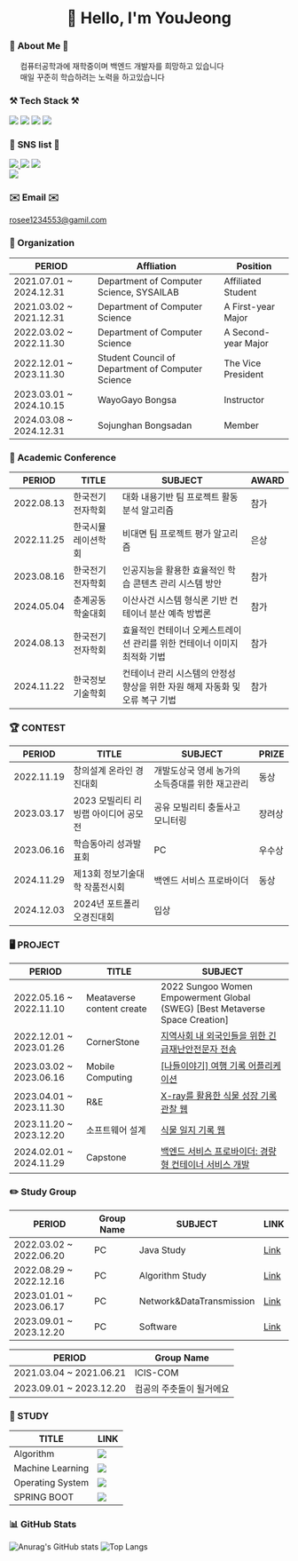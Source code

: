 <div align=center><h1>
👋 Hello, I'm YouJeong 
</h1></div>

### 👧 **About Me** 👧
&nbsp;&nbsp;&nbsp;&nbsp; 컴퓨터공학과에 재학중이며 백엔드 개발자를 희망하고 있습니다  
&nbsp;&nbsp;&nbsp;&nbsp; 매일 꾸준히 학습하려는 노력을 하고있습니다

### ⚒️ **Tech Stack** ⚒️
<img src="https://img.shields.io/badge/GoLand-000000?style=flat-square&logo=Goland&logoColor=white"/> <img src="https://img.shields.io/badge/java-007396?style=flat-square&logo=OpenJDK&logoColor=white"> <img src="https://img.shields.io/badge/Python-3776AB?style=flat-square&logo=Python&logoColor=black"/></a> <img src="https://img.shields.io/badge/C-A8B9CC?style=flat-square&logo=C&logoColor=white"/></a> 

### 💙 **SNS list** 💙
<a href="https://hu-studyrecord.tistory.com/" target="_blank"><img src="https://img.shields.io/badge/Tistory-84A8AD?style=flat-square&logo=Tistory&logoColor=white"/> </a><a href="https://jeong-sys.github.io/" target="_blank"><img src="https://img.shields.io/badge/GitHub-181717?style=flat-square&logo=GitHub&logoColor=white"/></a> </a><a href="https://blog.naver.com/rosee12345/" target="_blank"><img src="https://img.shields.io/badge/Blog-03C75A?style=flat-square&logo=Naver&logoColor=white"/></a>  
</a><a href="https://www.instagram.com/h_yyuj/" target="_blank"><img src="https://img.shields.io/badge/Instagram-E4405F?style=flat-square&logo=Instagram&logoColor=white"/></a> 

### ✉️ **Email** ✉️
  rosee1234553@gamil.com
  
### 🏫 Organization
|PERIOD|Affliation|Position|
|---|---|---|
|2021.07.01 ~ 2024.12.31|Department of Computer Science, SYSAILAB|Affiliated Student|
|2021.03.02 ~ 2021.12.31|Department of Computer Science|A First-year Major|
|2022.03.02 ~ 2022.11.30|Department of Computer Science|A Second-year Major|
|2022.12.01 ~ 2023.11.30|Student Council of Department of Computer Science|The Vice President|
|2023.03.01 ~ 2024.10.15|WayoGayo Bongsa|Instructor|
|2024.03.08 ~ 2024.12.31|Sojunghan Bongsadan|Member|

### 📃 Academic Conference
|PERIOD|TITLE|SUBJECT|AWARD|
|---|---|---|---|
|2022.08.13|한국전기전자학회|대화 내용기반 팀 프로젝트 활동 분석 알고리즘|참가|
|2022.11.25|한국시뮬레이션학회|비대면 팀 프로젝트 평가 알고리즘|은상|
|2023.08.16|한국전기전자학회|인공지능을 활용한 효율적인 학습 콘텐츠 관리 시스템 방안|참가|
|2024.05.04|춘계공동학술대회|이산사건 시스템 형식론 기반 컨테이너 분산 예측 방법론|참가|
|2024.08.13|한국전기전자학회|효율적인 컨테이너 오케스트레이션 관리를 위한 컨테이너 이미지 최적화 기법|참가|
|2024.11.22|한국정보기술학회|컨테이너 관리 시스템의 안정성 향상을 위한 자원 해제 자동화 및 오류 복구 기법|참가|

### 🏆 CONTEST
|PERIOD|TITLE|SUBJECT|PRIZE|
|---|---|---|---|
|2022.11.19|창의설계 온라인 경진대회|개발도상국 영세 농가의 소득증대를 위한 재고관리|동상|
|2023.03.17|2023 모빌리티 리빙랩 아이디어 공모전|공유 모빌리티 충돌사고 모니터링|장려상|
|2023.06.16|학습동아리 성과발표회|PC|우수상|
|2024.11.29|제13회 정보기술대학 작품전시회|백엔드 서비스 프로바이더|동상|
|2024.12.03|2024년 포트폴리오경진대회|입상|

### 🖥️ PROJECT
| PERIOD | TITLE | SUBJECT |
|---|---|---|
| 2022.05.16 ~ 2022.11.10 | Meataverse content create | 2022 Sungoo Women Empowerment Global (SWEG) [Best Metaverse Space Creation] |
| 2022.12.01 ~ 2023.01.26 | CornerStone | <a href="https://github.com/jeong-sys/corner_stone" target="_blank">지역사회 내 외국인들을 위한 긴급재난안전문자 전송</a> |
| 2023.03.02 ~ 2023.06.16 | Mobile Computing | <a href="https://github.com/jeong-sys/Naderiyagi" target="_blank">[나들이야기] 여행 기록 어플리케이션</a> |
| 2023.04.01 ~ 2023.11.30 | R&E | <a href="https://github.com/jeong-sys/RnE_project" target="_blank">X-ray를 활용한 식물 성장 기록 관찰 웹</a> |
| 2023.11.20 ~ 2023.12.20 | 소프트웨어 설계 | <a href="https://github.com/jeong-sys/SecretGrowth" target="_blank">식물 일지 기록 웹</a> |
| 2024.02.01 ~ 2024.11.29 | Capstone | <a href="https://github.com/HBNU-SWUNIV/come-capstone24-akdong_developer" target="_blank">백엔드 서비스 프로바이더: 경량형 컨테이너 서비스 개발</a> |

### ✏️ Study Group
|PERIOD|Group Name|SUBJECT|LINK|
|---|---|---|---|
|2022.03.02 ~ 2022.06.20|PC|Java Study|[Link](https://misty-moonflower-d58.notion.site/PC-7a203a81c4dd441892f843d318574942)|
|2022.08.29 ~ 2022.12.16|PC|Algorithm Study|[Link](https://misty-moonflower-d58.notion.site/PC-7a203a81c4dd441892f843d318574942)|
|2023.01.01 ~ 2023.06.17|PC|Network&DataTransmission|[Link](https://misty-moonflower-d58.notion.site/PC-7a203a81c4dd441892f843d318574942)|
|2023.09.01 ~ 2023.12.20|PC|Software |[Link](https://misty-moonflower-d58.notion.site/PC-7a203a81c4dd441892f843d318574942)|

|PERIOD|Group Name|
|---|---|
|2021.03.04 ~ 2021.06.21|ICIS-COM|
|2023.09.01 ~ 2023.12.20|컴공의 주춧돌이 될거에요|

### 📖 STUDY
| TITLE | LINK |
|---|---|
| Algorithm | <a href="https://hu-studyrecord.tistory.com/category/%EC%A0%84%EA%B3%B5%20%EA%B3%B5%EB%B6%80/%EC%95%8C%EA%B3%A0%EB%A6%AC%EC%A6%98" target="_blank"><img src="https://img.shields.io/badge/ALGORITHM-FFFFFF?style=flat-square&logo=Penpot&logoColor=black"/></a> |
| Machine Learning | <a href="https://hu-studyrecord.tistory.com/category/%EB%A8%B8%EC%8B%A0%EB%9F%AC%EB%8B%9D" target="_blank"><img src="https://img.shields.io/badge/MACHINE LEARNING-FFFFFF?style=flat-square&logo=Penpot&logoColor=black"/></a> |
| Operating System | <a href="https://hu-studyrecord.tistory.com/category/%EC%A0%84%EA%B3%B5%20%EA%B3%B5%EB%B6%80/%EC%9A%B4%EC%98%81%EC%B2%B4%EC%A0%9C" target="_blank"><img src="https://img.shields.io/badge/OPERATING SYSTEM-FFFFFF?style=flat-square&logo=Penpot&logoColor=black"/></a> |
| SPRING BOOT | <a href="https://hu-studyrecord.tistory.com/category/IntelliJ" target="_blank"><img src="https://img.shields.io/badge/SPRING BOOT-FFFFFF?style=flat-square&logo=Penpot&logoColor=black"/></a> |

### 📊 GitHub Stats
![Anurag's GitHub stats](https://github-readme-stats.vercel.app/api?username=jeong-sys&show_icons=true&theme=tokyonight)
![Top Langs](https://github-readme-stats.vercel.app/api/top-langs/?username=jeong-sys&layout=compact&theme=tokyonight)

</div>
